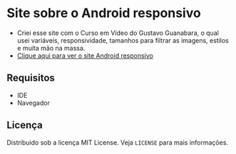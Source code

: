 # Site sobre o Android responsivo
- Criei esse site com o Curso em Vídeo do Gustavo Guanabara, o qual usei variáveis, responsividade, tamanhos para filtrar as imagens, estilos e muita mão na massa. <br>
- <a href="https://fernandamakihirose.github.io/site-android/">Clique aqui para ver o site Android responsivo</a>

## Requisitos
- IDE
- Navegador

## Licença
Distribuido sob a licença MIT License. Veja `LICENSE` para mais informações.
